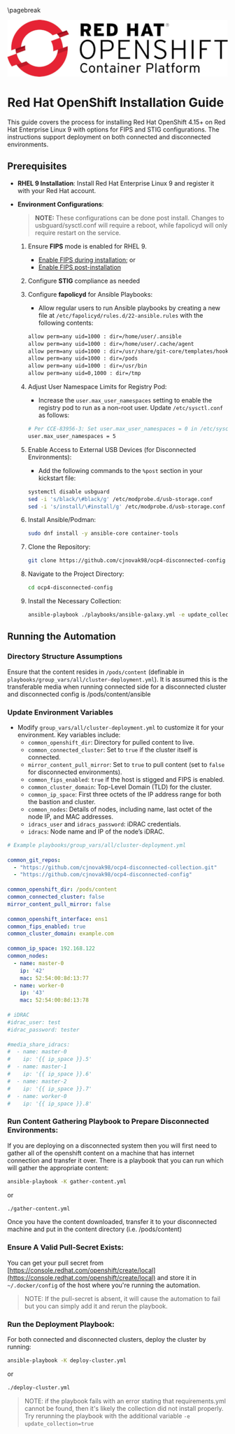 \pagebreak

![](docs/images/ocplogo.jpg "OCP Logo")

# Red Hat OpenShift Installation Guide


This guide covers the process for installing Red Hat OpenShift 4.15+ on Red Hat Enterprise Linux 9 with options for FIPS and STIG configurations. The instructions support deployment on both connected and disconnected environments.

## Prerequisites

- **RHEL 9 Installation**: Install Red Hat Enterprise Linux 9 and register it with your Red Hat account.
- **Environment Configurations**:

  > **NOTE:** These configurations can be done post install. Changes to usbguard/sysctl.conf will require a reboot, while fapolicyd will only require restart on the service.

  1. Ensure **FIPS** mode is enabled for RHEL 9.
      - [Enable FIPS during installation](https://docs.redhat.com/en/documentation/red_hat_enterprise_linux/9/html/security_hardening/switching-rhel-to-fips-mode_security-hardening#proc_installing-the-system-with-fips-mode-enabled_switching-rhel-to-fips-mode); or
     - [Enable FIPS post-installation](https://docs.redhat.com/en/documentation/red_hat_enterprise_linux/9/html/security_hardening/switching-rhel-to-fips-mode_security-hardening#switching-the-system-to-fips-mode_using-the-system-wide-cryptographic-policies)
  
  
  2. Configure **STIG** compliance as needed
  
  
  3. Configure **fapolicyd** for Ansible Playbooks:
  
      - Allow regular users to run Ansible playbooks by creating a new file at `/etc/fapolicyd/rules.d/22-ansible.rules` with the following contents:

      ```bash
      allow perm=any uid=1000 : dir=/home/user/.ansible
      allow perm=any uid=1000 : dir=/home/user/.cache/agent
      allow perm=any uid=1000 : dir=/usr/share/git-core/templates/hooks
      allow perm=any uid=1000 : dir=/pods
      allow perm=any uid=1000 : dir=/usr/bin
      allow perm=any uid=0,1000 : dir=/tmp
      ```

  4. Adjust User Namespace Limits for Registry Pod:
     
     
      - Increase the `user.max_user_namespaces` setting to enable the registry pod to run as a non-root user. Update `/etc/sysctl.conf` as follows:

      ```bash
      # Per CCE-83956-3: Set user.max_user_namespaces = 0 in /etc/sysctl.conf
      user.max_user_namespaces = 5
      ```

  5. Enable Access to External USB Devices (for Disconnected Environments):
      
      - Add the following commands to the `%post` section in your kickstart file:

      ```bash
      systemctl disable usbguard
      sed -i 's/black/\#black/g' /etc/modprobe.d/usb-storage.conf
      sed -i 's/install/\#install/g' /etc/modprobe.d/usb-storage.conf
      ```

  6. Install Ansible/Podman:

      ```bash
      sudo dnf install -y ansible-core container-tools
      ```
  
  7. Clone the Repository:

      ```bash
      git clone https://github.com/cjnovak98/ocp4-disconnected-config
      ```

  8. Navigate to the Project Directory:

      ```bash
      cd ocp4-disconnected-config
      ```

  9. Install the Necessary Collection:

      ```bash
      ansible-playbook ./playbooks/ansible-galaxy.yml -e update_collection=true
      ```


## Running the Automation

### Directory Structure Assumptions

Ensure that the content resides in `/pods/content` (definable in `playbooks/group_vars/all/cluster-deployment.yml`). It is assumed this is the transferable media when running connected side for a disconnected cluster and disconnected config is /pods/content/ansible

### Update Environment Variables

- Modify `group_vars/all/cluster-deployment.yml` to customize it for your environment. Key variables include:
   - `common_openshift_dir`: Directory for pulled content to live.
   - `common_connected_cluster`: Set to `true` if the cluster itself is connected.
   - `mirror_content_pull_mirror`: Set to `true` to pull content (set to `false` for disconnected environments).
   - `common_fips_enabled`: `true` if the host is stigged and FIPS is enabled.
   - `common_cluster_domain`: Top-Level Domain (TLD) for the cluster.
   - `common_ip_space`: First three octets of the IP address range for both the bastion and cluster.
   - `common_nodes`: Details of nodes, including name, last octet of the node IP, and MAC addresses.
   - `idracs_user` and `idracs_password`: iDRAC credentials.
   - `idracs`: Node name and IP of the node’s iDRAC.

```yaml
# Example playbooks/group_vars/all/cluster-deployment.yml

common_git_repos:
  - "https://github.com/cjnovak98/ocp4-disconnected-collection.git"
  - "https://github.com/cjnovak98/ocp4-disconnected-config"

common_openshift_dir: /pods/content
common_connected_cluster: false
mirror_content_pull_mirror: false

common_openshift_interface: ens1
common_fips_enabled: true
common_cluster_domain: example.com

common_ip_space: 192.168.122
common_nodes:
  - name: master-0
    ip: '42'
    mac: 52:54:00:8d:13:77
  - name: worker-0
    ip: '43'
    mac: 52:54:00:8d:13:78

# iDRAC
#idrac_user: test
#idrac_password: tester

#media_share_idracs:
#  - name: master-0
#    ip: '{{ ip_space }}.5'
#  - name: master-1
#    ip: '{{ ip_space }}.6'
#  - name: master-2
#    ip: '{{ ip_space }}.7'
#  - name: worker-0
#    ip: '{{ ip_space }}.8'

```

### Run Content Gathering Playbook to Prepare Disconnected Environments:

If you are deploying on a disconnected system then you will first need to gather all of the openshift content on a machine that has internet connection and transfer it over. There is a playbook that you can run which will gather the appropriate content: 

```bash
ansible-playbook -K gather-content.yml
```
or 

```bash
./gather-content.yml
```

Once you have the content downloaded, transfer it to your disconnected machine and put in the content directory (i.e. /pods/content)

### Ensure A Valid Pull-Secret Exists: 

You can get your pull secret from [https://console.redhat.com/openshift/create/local](https://console.redhat.com/openshift/create/local) and store it in `~/.docker/config` of the host where you're running the automation. 

> NOTE: If the pull-secret is absent, it will cause the automation to fail but you can simply add it and rerun the playbook.

### Run the Deployment Playbook:

For both connected and disconnected clusters, deploy the cluster by running:

```bash
ansible-playbook -K deploy-cluster.yml
```
or

```bash
./deploy-cluster.yml
```
> NOTE: if the playbook fails with an error stating that requirements.yml cannot be found, then it's likely the collection did not install properly. Try rerunning the playbook with the additional variable `-e update_collection=true`
